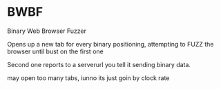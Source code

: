 # BWBF
Binary Web Browser Fuzzer

Opens up a new tab for every binary positioning, attempting to FUZZ the browser until bust on the first one

Second one reports to a serverurl you tell it sending binary data.

may open too many tabs, iunno its just goin by clock rate
